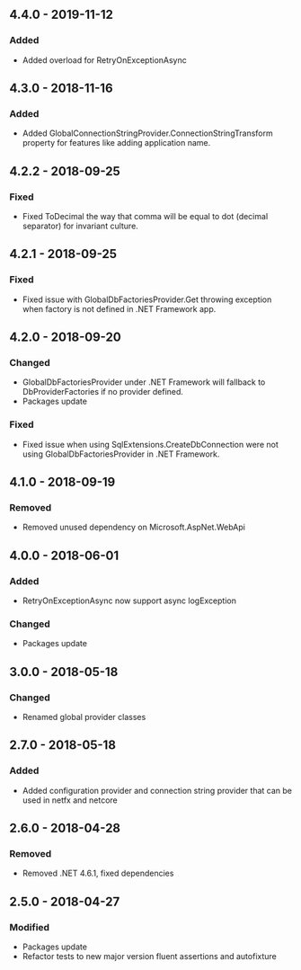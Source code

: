 ## 4.4.0 - 2019-11-12
### Added
- Added overload for RetryOnExceptionAsync

## 4.3.0 - 2018-11-16
### Added
- Added GlobalConnectionStringProvider.ConnectionStringTransform property for features like adding application name.

## 4.2.2 - 2018-09-25
### Fixed
- Fixed ToDecimal the way that comma will be equal to dot (decimal separator) for invariant culture. 

## 4.2.1 - 2018-09-25
### Fixed
- Fixed issue with GlobalDbFactoriesProvider.Get throwing exception when factory is not defined in .NET Framework app.

## 4.2.0 - 2018-09-20
### Changed
- GlobalDbFactoriesProvider under .NET Framework will fallback to DbProviderFactories if no provider defined.
- Packages update 
### Fixed
- Fixed issue when using SqlExtensions.CreateDbConnection were not using GlobalDbFactoriesProvider in .NET Framework. 

## 4.1.0 - 2018-09-19
### Removed
- Removed unused dependency on Microsoft.AspNet.WebApi 

## 4.0.0 - 2018-06-01
### Added
- RetryOnExceptionAsync now support async logException
### Changed
- Packages update

## 3.0.0 - 2018-05-18
### Changed
- Renamed global provider classes

## 2.7.0 - 2018-05-18
### Added
- Added configuration provider and connection string provider that can be used in netfx and netcore

## 2.6.0 - 2018-04-28
### Removed
- Removed .NET 4.6.1, fixed dependencies

## 2.5.0 - 2018-04-27
### Modified
- Packages update
- Refactor tests to new major version fluent assertions and autofixture